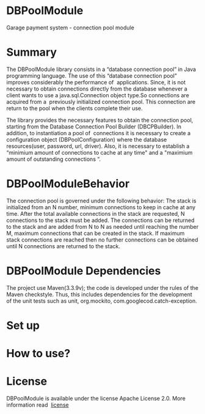 # DBPoolModule
Garage payment system - connection pool module

# Summary

The DBPoolModule library consists in a “database connection pool” in Java programming language. The use of this “database connection pool” improves considerably the performance of  applications. Since, it is not necessary to obtain connections directly from the database whenever a client wants to use a java.sql.Connection object type.So connections are acquired from a  previously initialized connection pool. This connection are return to the pool when the clients complete their use. 

The library provides the necessary features to obtain the connection pool, starting from the Database Connection Pool Builder (DBCPBuilder). In addition, to instantiation a pool of  connections it is necessary to create a configuration object (DBPoolConfiguration) where the database resources(user, password, url, driver). Also, it is necessary to establish a “minimium amount of connections to cache at any time" and a "maximium amount of outstanding connections
“.

# DBPoolModuleBehavior

The connection pool is governed under the following behavior: The stack is initialized from an N number, minimum connections to keep in cache at any time. After the total available connections in the stack are requested, N connections to the stack must be added. The connections can be returned to the stack and are added from N to N as needed until reaching the number M, maximum connections that can be created in the stack. If maximum stack connections are reached then no further connections can be obtained until N connections are returned to the stack. 

# DBPoolModule Dependencies

The project use Maven(3.3.9v); the code is developed under the rules of the Maven checkstyle. Thus, this includes dependencies for the development of the unit tests such as unit, org.mockito, com.googlecod.catch-exception.

# Set up
# How to use?
# License 

DBPoolModule is available under the license Apache License 2.0. More information read  [license](https://choosealicense.com/licenses/)

